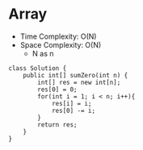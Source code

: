 # Array
* Time Complexity: O(N)
* Space Complexity: O(N)
	* N as n
```
class Solution {
    public int[] sumZero(int n) {
        int[] res = new int[n];
        res[0] = 0;
        for(int i = 1; i < n; i++){
            res[i] = i;
            res[0] -= i;
        }
        return res;
    }
}
```